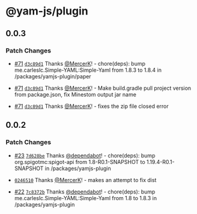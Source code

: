 # @yam-js/plugin

## 0.0.3

### Patch Changes

- [#71](https://github.com/Yam-JS/YamJS/pull/71) [`d3c89d1`](https://github.com/Yam-JS/YamJS/commit/d3c89d1a9cac3f104fd9b1bee2d3d2ed6e8ed60e) Thanks [@MercerK](https://github.com/MercerK)! - chore(deps): bump me.carleslc.Simple-YAML:Simple-Yaml from 1.8.3 to 1.8.4 in /packages/yamjs-plugin/paper

- [#71](https://github.com/Yam-JS/YamJS/pull/71) [`d3c89d1`](https://github.com/Yam-JS/YamJS/commit/d3c89d1a9cac3f104fd9b1bee2d3d2ed6e8ed60e) Thanks [@MercerK](https://github.com/MercerK)! - Make build.gradle pull project version from package.json, fix Minestom output jar name

- [#71](https://github.com/Yam-JS/YamJS/pull/71) [`d3c89d1`](https://github.com/Yam-JS/YamJS/commit/d3c89d1a9cac3f104fd9b1bee2d3d2ed6e8ed60e) Thanks [@MercerK](https://github.com/MercerK)! - fixes the zip file closed error

## 0.0.2

### Patch Changes

- [#23](https://github.com/Yam-JS/YamJS/pull/23) [`7d628be`](https://github.com/Yam-JS/YamJS/commit/7d628bebde8ed79ca96d051ef29a59f0c1bc26d6) Thanks [@dependabot](https://github.com/apps/dependabot)! - chore(deps): bump org.spigotmc:spigot-api from 1.8-R0.1-SNAPSHOT to 1.19.4-R0.1-SNAPSHOT in /packages/yamjs-plugin

- [`0246510`](https://github.com/Yam-JS/YamJS/commit/0246510b20eba5626a1687969d078fca3763d318) Thanks [@MercerK](https://github.com/MercerK)! - makes an attempt to fix dist

- [#22](https://github.com/Yam-JS/YamJS/pull/22) [`7c8372b`](https://github.com/Yam-JS/YamJS/commit/7c8372b673062ba51b19e20aab02141e53e4515c) Thanks [@dependabot](https://github.com/apps/dependabot)! - chore(deps): bump me.carleslc.Simple-YAML:Simple-Yaml from 1.8 to 1.8.3 in /packages/yamjs-plugin
